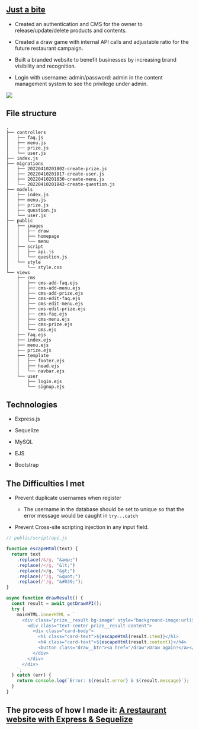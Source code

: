 ## [Just a bite](https://ch-just-a-bite.herokuapp.com/)

* Created an authentication and CMS for the owner to release/update/delete products and contents.

* Created a draw game with internal API calls and adjustable ratio for the future restaurant campaign.

* Built a branded website to benefit businesses by increasing brand visibility and recognition.

* Login with username: admin/password: admin in the content management system to see the privilege under admin.

![](https://imgur.com/cmqYh5s.gif)

## File structure

```
.
├── controllers
│   ├── faq.js
│   ├── menu.js
│   ├── prize.js
│   └── user.js
├── index.js
├── migrations
│   ├── 20220410201802-create-prize.js
│   ├── 20220410201817-create-user.js
│   ├── 20220410201830-create-menu.js
│   └── 20220410201843-create-question.js
├── models
│   ├── index.js
│   ├── menu.js
│   ├── prize.js
│   ├── question.js
│   └── user.js
├── public
│   ├── images
│   │   ├── draw
│   │   ├── homepage
│   │   └── menu
│   ├── script
│   │   ├── api.js
│   │   └── question.js
│   └── style
│       └── style.css
└── views
    ├── cms
    │   ├── cms-add-faq.ejs
    │   ├── cms-add-menu.ejs
    │   ├── cms-add-prize.ejs
    │   ├── cms-edit-faq.ejs
    │   ├── cms-edit-menu.ejs
    │   ├── cms-edit-prize.ejs
    │   ├── cms-faq.ejs
    │   ├── cms-menu.ejs
    │   ├── cms-prize.ejs
    │   └── cms.ejs
    ├── faq.ejs
    ├── index.ejs
    ├── menu.ejs
    ├── prize.ejs
    ├── template
    │   ├── footer.ejs
    │   ├── head.ejs
    │   └── navbar.ejs
    └── user
        ├── login.ejs
        └── signup.ejs
```

## Technologies

* Express.js

* Sequelize

* MySQL

* EJS 

* Bootstrap

## The Difficulties I met

* Prevent duplicate usernames when register

  * The username in the database should be set to unique so that the error message would be caught in `try...catch`

* Prevent Cross-site scripting injection in any input field.

```js
// public/script/api.js

function escapeHtml(text) {
  return text
    .replace(/&/g, "&amp;")
    .replace(/</g, "&lt;")
    .replace(/>/g, "&gt;")
    .replace(/"/g, "&quot;")
    .replace(/'/g, "&#039;");
}

async function drawResult() {
  const result = await getDrawAPI();
  try {
    mainHTML.innerHTML = `
      <div class="prize__result bg-image" style="background-image:url(${result.url})">
        <div class="text-center prize__result-content">
          <div class="card-body">
            <h1 class="card-text">${escapeHtml(result.item)}</h1>
            <h4 class="card-text">${escapeHtml(result.content)}</h4>
            <button class="draw__btn"><a href="/draw">Draw again!</a></button>
          </div>
        </div>
      </div>
    `;
  } catch (err) {
    return console.log(`Error: ${result.error} & ${result.message}`);
  }
}
```

## The process of how I made it: [A restaurant website with Express & Sequelize](https://coding-ontheway.coderbridge.io/2022/03/26/backend-express-sequelize-en/)
